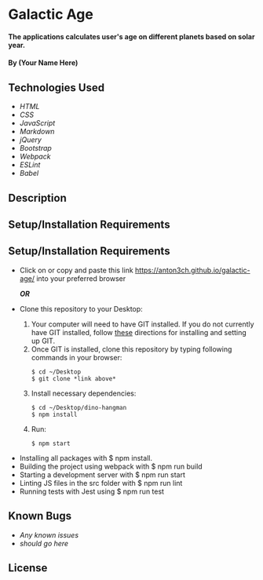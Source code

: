 # Galactic Age

#### The applications calculates user's age on different planets based on solar year.

#### By (Your Name Here)

## Technologies Used

- _HTML_
- _CSS_
- _JavaScript_
- _Markdown_
- _jQuery_
- _Bootstrap_
- _Webpack_
- _ESLint_
- _Babel_



## Description

## Setup/Installation Requirements

## Setup/Installation Requirements

- Click on or copy and paste this link https://anton3ch.github.io/galactic-age/ into your preferred browser

  **_OR_**

- Clone this repository to your Desktop:
  1. Your computer will need to have GIT installed. If you do not currently have GIT installed, follow [these](https://docs.github.com/en/get-started/quickstart/set-up-git) directions for installing and setting up GIT.
  2. Once GIT is installed, clone this repository by typing following commands in your browser:
     ```
     $ cd ~/Desktop
     $ git clone *link above*
     ```
  3. Install necessary dependencies:
     ```
     $ cd ~/Desktop/dino-hangman
     $ npm install 
     ```
  4. Run:
     ```
     $ npm start
     ```


* Installing all packages with $ npm install.
* Building the project using webpack with $ npm run build
* Starting a development server with $ npm run start
* Linting JS files in the src folder with $ npm run lint
* Running tests with Jest using $ npm run test

## Known Bugs

* _Any known issues_
* _should go here_

## License